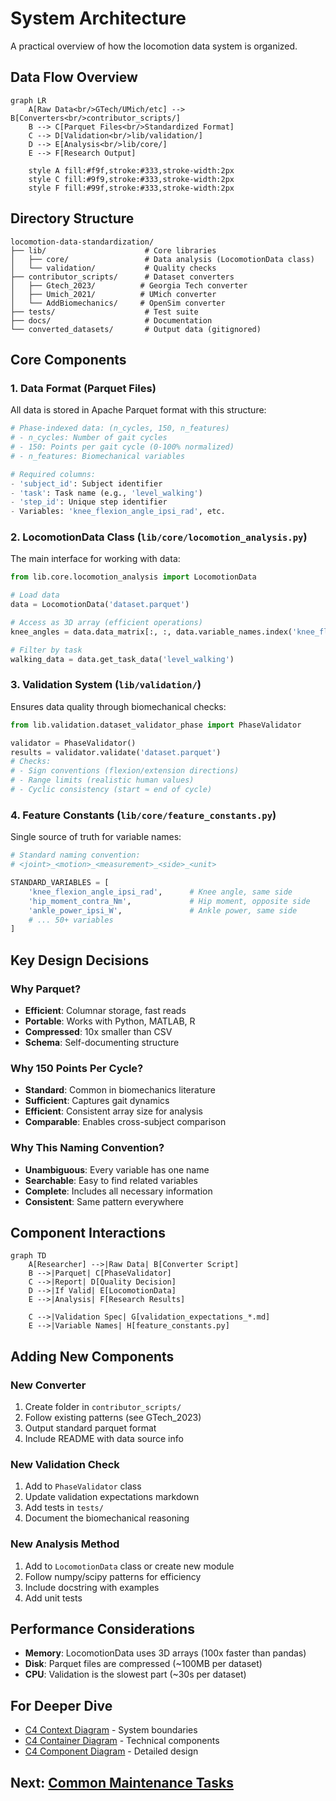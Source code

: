 # System Architecture

A practical overview of how the locomotion data system is organized.

## Data Flow Overview

```mermaid
graph LR
    A[Raw Data<br/>GTech/UMich/etc] --> B[Converters<br/>contributor_scripts/]
    B --> C[Parquet Files<br/>Standardized Format]
    C --> D[Validation<br/>lib/validation/]
    D --> E[Analysis<br/>lib/core/]
    E --> F[Research Output]
    
    style A fill:#f9f,stroke:#333,stroke-width:2px
    style C fill:#9f9,stroke:#333,stroke-width:2px
    style F fill:#99f,stroke:#333,stroke-width:2px
```

## Directory Structure

```
locomotion-data-standardization/
├── lib/                      # Core libraries
│   ├── core/                 # Data analysis (LocomotionData class)
│   └── validation/           # Quality checks
├── contributor_scripts/      # Dataset converters
│   ├── Gtech_2023/          # Georgia Tech converter
│   ├── Umich_2021/          # UMich converter
│   └── AddBiomechanics/     # OpenSim converter
├── tests/                    # Test suite
├── docs/                     # Documentation
└── converted_datasets/       # Output data (gitignored)
```

## Core Components

### 1. Data Format (Parquet Files)

All data is stored in Apache Parquet format with this structure:

```python
# Phase-indexed data: (n_cycles, 150, n_features)
# - n_cycles: Number of gait cycles
# - 150: Points per gait cycle (0-100% normalized)
# - n_features: Biomechanical variables

# Required columns:
- 'subject_id': Subject identifier
- 'task': Task name (e.g., 'level_walking')
- 'step_id': Unique step identifier
- Variables: 'knee_flexion_angle_ipsi_rad', etc.
```

### 2. LocomotionData Class (`lib/core/locomotion_analysis.py`)

The main interface for working with data:

```python
from lib.core.locomotion_analysis import LocomotionData

# Load data
data = LocomotionData('dataset.parquet')

# Access as 3D array (efficient operations)
knee_angles = data.data_matrix[:, :, data.variable_names.index('knee_flexion_angle_ipsi_rad')]

# Filter by task
walking_data = data.get_task_data('level_walking')
```

### 3. Validation System (`lib/validation/`)

Ensures data quality through biomechanical checks:

```python
from lib.validation.dataset_validator_phase import PhaseValidator

validator = PhaseValidator()
results = validator.validate('dataset.parquet')
# Checks:
# - Sign conventions (flexion/extension directions)
# - Range limits (realistic human values)
# - Cyclic consistency (start ≈ end of cycle)
```

### 4. Feature Constants (`lib/core/feature_constants.py`)

Single source of truth for variable names:

```python
# Standard naming convention:
# <joint>_<motion>_<measurement>_<side>_<unit>

STANDARD_VARIABLES = [
    'knee_flexion_angle_ipsi_rad',      # Knee angle, same side
    'hip_moment_contra_Nm',             # Hip moment, opposite side
    'ankle_power_ipsi_W',               # Ankle power, same side
    # ... 50+ variables
]
```

## Key Design Decisions

### Why Parquet?
- **Efficient**: Columnar storage, fast reads
- **Portable**: Works with Python, MATLAB, R
- **Compressed**: 10x smaller than CSV
- **Schema**: Self-documenting structure

### Why 150 Points Per Cycle?
- **Standard**: Common in biomechanics literature
- **Sufficient**: Captures gait dynamics
- **Efficient**: Consistent array size for analysis
- **Comparable**: Enables cross-subject comparison

### Why This Naming Convention?
- **Unambiguous**: Every variable has one name
- **Searchable**: Easy to find related variables
- **Complete**: Includes all necessary information
- **Consistent**: Same pattern everywhere

## Component Interactions

```mermaid
graph TD
    A[Researcher] -->|Raw Data| B[Converter Script]
    B -->|Parquet| C[PhaseValidator]
    C -->|Report| D[Quality Decision]
    D -->|If Valid| E[LocomotionData]
    E -->|Analysis| F[Research Results]
    
    C -->|Validation Spec| G[validation_expectations_*.md]
    E -->|Variable Names| H[feature_constants.py]
```

## Adding New Components

### New Converter
1. Create folder in `contributor_scripts/`
2. Follow existing patterns (see GTech_2023)
3. Output standard parquet format
4. Include README with data source info

### New Validation Check
1. Add to `PhaseValidator` class
2. Update validation expectations markdown
3. Add tests in `tests/`
4. Document the biomechanical reasoning

### New Analysis Method
1. Add to `LocomotionData` class or create new module
2. Follow numpy/scipy patterns for efficiency
3. Include docstring with examples
4. Add unit tests

## Performance Considerations

- **Memory**: LocomotionData uses 3D arrays (100x faster than pandas)
- **Disk**: Parquet files are compressed (~100MB per dataset)
- **CPU**: Validation is the slowest part (~30s per dataset)

## For Deeper Dive

- [C4 Context Diagram](architecture/c4_context.md) - System boundaries
- [C4 Container Diagram](architecture/c4_container.md) - Technical components
- [C4 Component Diagram](architecture/c4_component.md) - Detailed design

## Next: [Common Maintenance Tasks](tasks.md)